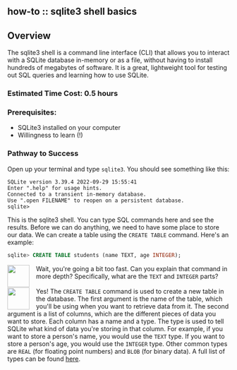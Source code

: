 how-to :: sqlite3 shell basics
---
## Overview
The sqlite3 shell is a command line interface (CLI) that allows you to interact with a SQLite database in-memory or as a file, without having to install hundreds of megabytes of software. It is a great, lightweight tool for testing out SQL queries and learning how to use SQLite.

### Estimated Time Cost: 0.5 hours

### Prerequisites:
* SQLite3 installed on your computer
* Willingness to learn (!)

### Pathway to Success
Open up your terminal and type `sqlite3`. You should see something like this:
```ansi
SQLite version 3.39.4 2022-09-29 15:55:41
Enter ".help" for usage hints.
Connected to a transient in-memory database.
Use ".open FILENAME" to reopen on a persistent database.
sqlite>
```

This is the sqlite3 shell. You can type SQL commands here and see the results. Before we can do anything, we need to have some place to store our data. We can create a table using the `CREATE TABLE` command. Here's an example:
```sql
sqlite> CREATE TABLE students (name TEXT, age INTEGER);
```

<div>
<img src="https://cdn.thdr.me/stuycs/me.png" width="50" height="50" style="margin-right: 15px" align="left">
Wait, you're going a bit too fast. Can you explain that command in more depth? Specifically, what are the <code>TEXT</code> and <code>INTEGER</code> parts?
</div>

<br>

<div>
<img src="https://cdn.thdr.me/stuycs/thluffy.png" width="50" height="50" style="margin-right: 15px" align="left">
Yes! The <code>CREATE TABLE</code> command is used to create a new table in the database. The first argument is the name of the table, which you'll be using when you want to retrieve data from it. The second argument is a list of columns, which are the different pieces of data you want to store. Each column has a name and a type. The type is used to tell SQLite what kind of data you're storing in that column. For example, if you want to store a person's name, you would use the <code>TEXT</code> type. If you want to store a person's age, you would use the <code>INTEGER</code> type. Other common types are <code>REAL</code> (for floating point numbers) and <code>BLOB</code> (for binary data). A full list of types can be found <a href="https://www.sqlite.org/datatype3.html">here</a>.
</div>
